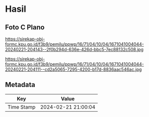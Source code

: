 # Hasil

## Foto C Plano

https://sirekap-obj-formc.kpu.go.id/f3b9/pemilu/ppwp/16/71/04/10/04/1671041004044-20240221-204143--2f0b294d-636e-426d-bbc5-7ec88132c508.jpg

https://sirekap-obj-formc.kpu.go.id/f3b9/pemilu/ppwp/16/71/04/10/04/1671041004044-20240221-204111--cd2a5065-7295-4200-b17d-8836aac546ac.jpg


## Metadata

| Key        | Value               |
| ---------- | ------------------- |
| Time Stamp | 2024-02-21 21:00:04 |



